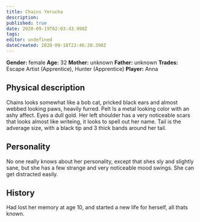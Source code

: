 ```yaml
---
title: Chains Yerucha
description: 
published: true
date: 2020-09-19T02:03:43.998Z
tags: 
editor: undefined
dateCreated: 2020-09-18T22:46:20.390Z
---
```


**Gender:** female
**Age:** 32
**Mother:** unknown
**Father:** unknown
**Trades:** Escape Artist (Apprentice), Hunter (Apprentice)
**Player:** Anna

## Physical description

Chains looks somewhat like a bob cat, pricked black ears and almost webbed looking paws, heavily furred. Pelt Is a metal looking color with an ashy affect. Eyes a dull gold.  Her left shoulder has a very noticeable scars that looks almost like writeing, it looks to spell out her name. Tail is the adverage size, with a black tip and 3 thick bands around her tail.

## Personality

No one really knows about her personality, except that shes sly and slightly sane, but she has a few strange and very noticeable mood swings. She can get distracted easily.

## History

Had lost her memory at age 10, and started a new life for herself, all thats known.
